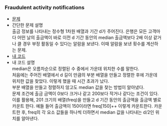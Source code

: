 ### Fraudulent activity notifications  
* [문제](https://www.hackerrank.com/challenges/fraudulent-activity-notifications/problem?h_l=interview&playlist_slugs%5B%5D=interview-preparation-kit&playlist_slugs%5B%5D=sorting)  
* 간단한 문제 설명  
    출금 정보를 나타내는 정수형 1차원 배열과 기간 d가 주어진다. 은행은 모든 고객마다 어떤 날의 출금액이 바로 이전 d 기간 동안의 median 출금액보다 2배 이상 같거나 클 경우 부정 활동일 수 있다는 알람을 보낸다. 이때 알람을 보낸 횟수를 계산하는 문제.
* [내 코드](fraudulent-activity-notifications.java)  
* 내 코드 설명  
    median은 오름차순으로 정렬된 수 중에서 가운데 위치한 수를 말한다.  
    처음에는 주어진 배열에서 d 길이 만큼의 부분 배열을 만들고 정렬한 후에 가운데 위치한 값을 찾았다. 이렇게 했을 때 시간 초과가 났다.  
    부분 배열을 만들고 정렬하지 않고도 median 값을 찾는 방법이 알아냈다.  
    문제 조건에 출금 금액이 0보다 크거나 같고 200보다 작거나 같다는 조건이 있다. 이를 활용해, 201 크기의 배열(freq)을 만들고 d 기간 동안의 출금액을 출금액 별로 카운트 한다. 예들 들어 출금액이 150이라면 freq[150]++ 이렇게 카운트한다. 카운트한 후, freq의 각 요소 값들을 하나씩 더하면서 median 값을 나타내는 d/2인 위치를 알아낸다.  
